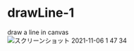 # drawLine-1
draw a line in canvas<br>
![スクリーンショット 2021-11-06 1 47 34](https://user-images.githubusercontent.com/67646107/140547789-af12b40d-8886-4a13-9db8-36b90ece38b5.png)
